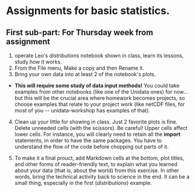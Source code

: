 # Assignments for basic statistics.

## First sub-part: For Thursday week from assignment

1. operate Leo's _distributions_ notebook shown in class, learn its lessons, study how it works.
2. From the File menu, Make a copy and then Rename it. 
3. Bring your own data into at least 2 of the notebook's plots. 
  - **This will require some study of data input methods!** You could take examples from other notebooks (like one of the Unidata ones) for now... but this will be the crucial area where homework becomes projects, so choose examples that relate to your project work (like netCDF files, for most of you -- unidata-workshop has examples of that). 

4. Clean up your little for showing in class. Just 2 favorite plots is fine. Delete unneeded cells (with the scissors). Be careful! Upper cells affect lower cells. For instance, you will clearly need to retain all the **import** statements, in order to have the same packages. You have to understand the flow of the code before chopping out parts of it.  

5. To make it a final prouct, add Markdown cells at the bottom, plot titles, and other forms of reader-friendly text, to explain what you learned about your data (that is, about the world) from this exercise. In other words, bring the technical activity back to science in the end. It can be a small thing, especially in the first (_distributions_) example. 

